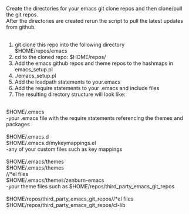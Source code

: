 Create the directories for your emacs git clone repos and then clone/pull the git repos.<br>
After the directories are created rerun the script to pull the latest updates from github.<br>
<br>
1. git clone this repo into the following directory<br>
$HOME/repos/emacs
2. cd to the cloned repo: $HOME/repos/<br>
3. Add the emacs github repos and theme repos to the hashmaps in emacs_setup.pl<br>
4. ./emacs_setup.pl<br>
5. Add the loadpath statements to your.emacs<br>
6. Add the require statements to your .emacs and include files<br>
7. The resulting directory structure will look like:<br>
<br>
$HOME/.emacs<br>
-your .emacs file with the require statements referencing the themes and packages<br>
<br>
$HOME/.emacs.d<br>
$HOME/.emacs.d/mykeymappings.el<br>
-any of your custom files such as key mappings<br>
<br>
$HOME/.emacs/themes<br>
$HOME/.emacs/themes<br>/<git_repo_pkg_name>/*el files<br>
$HOME/.emacs/themes/zenburn-emacs<br>
-your theme files such as $HOME/repos/third_party_emacs_git_repos<br>
<br>
$HOME/repos/third_party_emacs_git_repos/<git_repo_pkg_name>/*el files<br>
$HOME/repos/third_party_emacs_git_repos/cl-lib<br>

     



